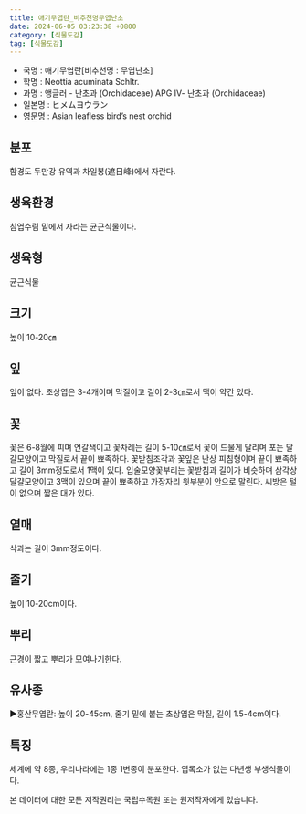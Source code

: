 ```yaml
---
title: 애기무엽란_비추천명무엽난초
date: 2024-06-05 03:23:38 +0800
category: [식물도감]
tag: [식물도감]
---
```




- 국명 : 애기무엽란[비추천명 : 무엽난초]
- 학명 : Neottia acuminata Schltr.
- 과명 : 앵글러 - 난초과 (Orchidaceae) APG Ⅳ- 난초과 (Orchidaceae)
- 일본명 : ヒメムヨウラン
- 영문명 : Asian leafless bird’s nest orchid


## 분포
함경도 두만강 유역과 차일봉(遮日峰)에서 자란다.
## 생육환경
침엽수림 밑에서 자라는 균근식물이다.
## 생육형
균근식물
## 크기
높이 10-20㎝
## 잎
잎이 없다. 초상엽은 3-4개이며 막질이고 길이 2-3㎝로서 맥이 약간 있다.
## 꽃
꽃은 6-8월에 피며 연갈색이고 꽃차례는 길이 5-10㎝로서 꽃이 드물게 달리며 포는 달걀모양이고 막질로서 끝이 뾰족하다. 꽃받침조각과 꽃잎은 난상 피침형이며 끝이 뾰족하고 길이 3mm정도로서 1맥이 있다. 입술모양꽃부리는 꽃받침과 길이가 비슷하며 삼각상 달걀모양이고 3맥이 있으며 끝이 뾰족하고 가장자리 윗부분이 안으로 말린다. 씨방은 털이 없으며 짧은 대가 있다.
## 열매
삭과는 길이 3mm정도이다.
## 줄기
높이 10-20cm이다.
## 뿌리
근경이 짧고 뿌리가 모여나기한다.
## 유사종
▶홍산무엽란: 높이 20-45cm, 줄기 밑에 붙는 초상엽은 막질, 길이 1.5-4cm이다.
## 특징
세계에 약 8종, 우리나라에는 1종 1변종이 분포한다. 엽록소가 없는 다년생 부생식물이다.






본 데이터에 대한 모든 저작권리는 국립수목원 또는 원저작자에게 있습니다.
